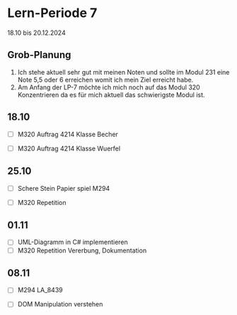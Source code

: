 # Lern-Periode 7

18.10 bis 20.12.2024

## Grob-Planung

1. Ich stehe aktuell sehr gut mit meinen Noten und sollte im Modul 231 eine Note 5,5 oder 6 erreichen womit ich mein Ziel erreicht habe.
2. Am Anfang der LP-7 möchte ich mich noch auf das Modul 320 Konzentrieren da es für mich aktuell das schwierigste Modul ist.

## 18.10

- [ ] M320 Auftrag 4214 Klasse Becher
- [ ] M320 Auftrag 4214 Klasse Wuerfel



## 25.10

- [ ] Schere Stein Papier spiel M294
- [ ] M320 Repetition


## 01.11
- [ ] UML-Diagramm in C# implementieren
- [ ] M320 Repetition Vererbung, Dokumentation

## 08.11
- [ ] M294 LA_8439
- [ ] DOM Manipulation verstehen


